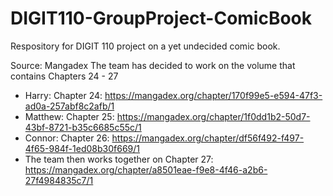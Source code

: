 # DIGIT110-GroupProject-ComicBook
Respository for DIGIT 110 project on a yet undecided comic book.

Source: Mangadex
The team has decided to work on the volume that contains Chapters 24 - 27

* Harry: Chapter 24: https://mangadex.org/chapter/170f99e5-e594-47f3-ad0a-257abf8c2afb/1 
* Matthew: Chapter 25: https://mangadex.org/chapter/1f0dd1b2-50d7-43bf-8721-b35c6685c55c/1
* Connor: Chapter 26: https://mangadex.org/chapter/df56f492-f497-4f65-984f-1ed08b30f669/1
* The team then works together on Chapter 27: https://mangadex.org/chapter/a8501eae-f9e8-4f46-a2b6-27f4984835c7/1
